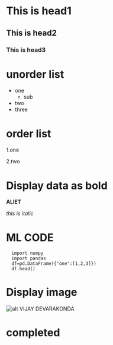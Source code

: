 # This is head1
## This is head2
### This is head3

# unorder list
* one
    * sub
* two
* three

# order list

1.one

2.two

# Display data as bold

**ALIET**


*this is italic*

# ML CODE

      import numpy
      import pandas
      df=pd.DataFrame({"one":[1,2,3]})
      df.head()


# Display image

![alt VIJAY DEVARAKONDA](vd.jpeg)

# completed
